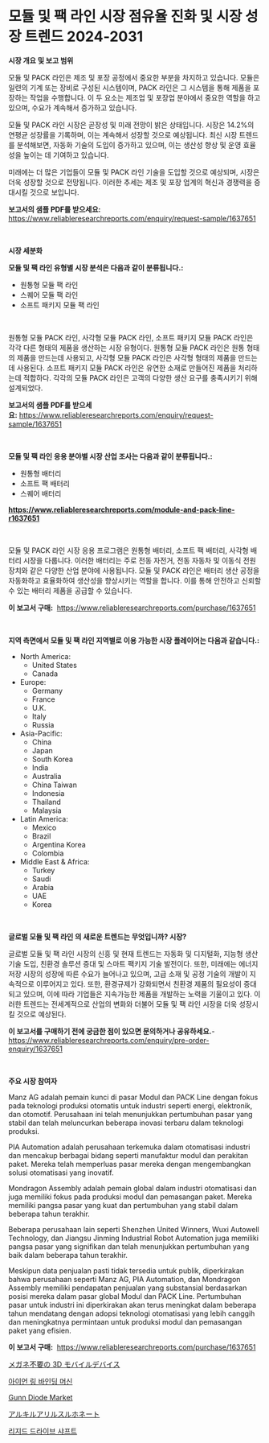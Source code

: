 <p><h1>모듈 및 팩 라인 시장 점유율 진화 및 시장 성장 트렌드 2024-2031</h1></p><p><strong>시장 개요 및 보고 범위</strong></p>
<p><p>모듈 및 PACK 라인은 제조 및 포장 공정에서 중요한 부분을 차지하고 있습니다. 모듈은 일련의 기계 또는 장비로 구성된 시스템이며, PACK 라인은 그 시스템을 통해 제품을 포장하는 작업을 수행합니다. 이 두 요소는 제조업 및 포장업 분야에서 중요한 역할을 하고 있으며, 수요가 계속해서 증가하고 있습니다.</p><p>모듈 및 PACK 라인 시장은 곧장성 및 미래 전망이 밝은 상태입니다. 시장은 14.2%의 연평균 성장률을 기록하며, 이는 계속해서 성장할 것으로 예상됩니다. 최신 시장 트렌드를 분석해보면, 자동화 기술의 도입이 증가하고 있으며, 이는 생산성 향상 및 운영 효율성을 높이는 데 기여하고 있습니다.</p><p>미래에는 더 많은 기업들이 모듈 및 PACK 라인 기술을 도입할 것으로 예상되며, 시장은 더욱 성장할 것으로 전망됩니다. 이러한 추세는 제조 및 포장 업계의 혁신과 경쟁력을 증대시킬 것으로 보입니다.</p></p>
<p><strong>보고서의 샘플 PDF를 받으세요:</strong> <a href="https://www.reliableresearchreports.com/enquiry/request-sample/1637651">https://www.reliableresearchreports.com/enquiry/request-sample/1637651</a></p>
<p>&nbsp;</p>
<p><strong>시장 세분화</strong></p>
<p><strong>모듈 및 팩 라인 유형별 시장 분석은 다음과 같이 분류됩니다.:</strong></p>
<p><ul><li>원통형 모듈 팩 라인</li><li>스퀘어 모듈 팩 라인</li><li>소프트 패키지 모듈 팩 라인</li></ul></p>
<p>&nbsp;</p>
<p><p>원통형 모듈 PACK 라인, 사각형 모듈 PACK 라인, 소프트 패키지 모듈 PACK 라인은 각각 다른 형태의 제품을 생산하는 시장 유형이다. 원통형 모듈 PACK 라인은 원통 형태의 제품을 만드는데 사용되고, 사각형 모듈 PACK 라인은 사각형 형태의 제품을 만드는데 사용된다. 소프트 패키지 모듈 PACK 라인은 유연한 소재로 만들어진 제품을 처리하는데 적합하다. 각각의 모듈 PACK 라인은 고객의 다양한 생산 요구를 충족시키기 위해 설계되었다.</p></p>
<p><strong>보고서의 샘플 PDF를 받으세요:</strong>&nbsp;<a href="https://www.reliableresearchreports.com/enquiry/request-sample/1637651">https://www.reliableresearchreports.com/enquiry/request-sample/1637651</a></p>
<p>&nbsp;</p>
<p><strong> 모듈 및 팩 라인 응용 분야별 시장 산업 조사는 다음과 같이 분류됩니다.:</strong></p>
<p><ul><li>원통형 배터리</li><li>소프트 팩 배터리</li><li>스퀘어 배터리</li></ul></p>
<p><strong><a href="https://www.reliableresearchreports.com/module-and-pack-line-r1637651">https://www.reliableresearchreports.com/module-and-pack-line-r1637651</a></strong></p>
<p>&nbsp;</p>
<p><p>모듈 및 PACK 라인 시장 응용 프로그램은 원통형 배터리, 소프트 팩 배터리, 사각형 배터리 시장을 다룹니다. 이러한 배터리는 주로 전동 자전거, 전동 자동차 및 이동식 전원 장치와 같은 다양한 산업 분야에 사용됩니다. 모듈 및 PACK 라인은 배터리 생산 공정을 자동화하고 효율화하여 생산성을 향상시키는 역할을 합니다. 이를 통해 안전하고 신뢰할 수 있는 배터리 제품을 공급할 수 있습니다.</p></p>
<p><strong>이 보고서 구매:</strong>&nbsp; <a href="https://www.reliableresearchreports.com/purchase/1637651">https://www.reliableresearchreports.com/purchase/1637651</a></p>
<p>&nbsp;</p>
<p><strong>지역 측면에서 모듈 및 팩 라인 지역별로 이용 가능한 시장 플레이어는 다음과 같습니다.:</strong></p>
<p><ul>
    <li>
        North America:
        <ul>
            <li>United States</li>
            <li>Canada</li>
        </ul>
    </li>
    <li>
        Europe:
        <ul>
            <li>Germany</li>
            <li>France</li>
            <li>U.K.</li>
            <li>Italy</li>
            <li>Russia</li>
        </ul>
    </li>
    <li>
        Asia-Pacific:
        <ul>
            <li>China</li>
            <li>Japan</li>
            <li>South Korea</li>
            <li>India</li>
            <li>Australia</li>
            <li>China Taiwan</li>
            <li>Indonesia</li>
            <li>Thailand</li>
            <li>Malaysia</li>
        </ul>
    </li>
    <li>
        Latin America:
        <ul>
            <li>Mexico</li>
            <li>Brazil</li>
            <li>Argentina Korea</li>
            <li>Colombia</li>
        </ul>
    </li>
    <li>
        Middle East & Africa:
        <ul>
            <li>Turkey</li>
            <li>Saudi</li>
            <li>Arabia</li>
            <li>UAE</li>
            <li>Korea</li>
        </ul>
    </li>
    </ul></p>
<p>&nbsp;</p>
<p><strong>글로벌 모듈 및 팩 라인 의 새로운 트렌드는 무엇입니까? 시장?</strong></p>
<p><p>글로벌 모듈 및 팩 라인 시장의 신흥 및 현재 트렌드는 자동화 및 디지털화, 지능형 생산 기술 도입, 친환경 솔루션 증대 및 스마트 팩키지 기술 발전이다. 또한, 미래에는 에너지 저장 시장의 성장에 따른 수요가 늘어나고 있으며, 고급 소재 및 공정 기술의 개발이 지속적으로 이루어지고 있다. 또한, 환경규제가 강화되면서 친환경 제품의 필요성이 증대되고 있으며, 이에 따라 기업들은 지속가능한 제품을 개발하는 노력을 기울이고 있다. 이러한 트렌드는 전세계적으로 산업의 변화와 더불어 모듈 및 팩 라인 시장을 더욱 성장시킬 것으로 예상된다.</p></p>
<p><strong>이 보고서를 구매하기 전에 궁금한 점이 있으면 문의하거나 공유하세요.</strong>- <a href="https://www.reliableresearchreports.com/enquiry/pre-order-enquiry/1637651">https://www.reliableresearchreports.com/enquiry/pre-order-enquiry/1637651</a></p>
<p>&nbsp;</p>
<p><strong>주요 시장 참여자</strong></p>
<p><p>Manz AG adalah pemain kunci di pasar Modul dan PACK Line dengan fokus pada teknologi produksi otomatis untuk industri seperti energi, elektronik, dan otomotif. Perusahaan ini telah menunjukkan pertumbuhan pasar yang stabil dan telah meluncurkan beberapa inovasi terbaru dalam teknologi produksi.</p><p>PIA Automation adalah perusahaan terkemuka dalam otomatisasi industri dan mencakup berbagai bidang seperti manufaktur modul dan perakitan paket. Mereka telah memperluas pasar mereka dengan mengembangkan solusi otomatisasi yang inovatif.</p><p>Mondragon Assembly adalah pemain global dalam industri otomatisasi dan juga memiliki fokus pada produksi modul dan pemasangan paket. Mereka memiliki pangsa pasar yang kuat dan pertumbuhan yang stabil dalam beberapa tahun terakhir.</p><p>Beberapa perusahaan lain seperti Shenzhen United Winners, Wuxi Autowell Technology, dan Jiangsu Jinming Industrial Robot Automation juga memiliki pangsa pasar yang signifikan dan telah menunjukkan pertumbuhan yang baik dalam beberapa tahun terakhir.</p><p>Meskipun data penjualan pasti tidak tersedia untuk publik, diperkirakan bahwa perusahaan seperti Manz AG, PIA Automation, dan Mondragon Assembly memiliki pendapatan penjualan yang substansial berdasarkan posisi mereka dalam pasar global Modul dan PACK Line. Pertumbuhan pasar untuk industri ini diperkirakan akan terus meningkat dalam beberapa tahun mendatang dengan adopsi teknologi otomatisasi yang lebih canggih dan meningkatnya permintaan untuk produksi modul dan pemasangan paket yang efisien.</p></p>
<p><strong>이 보고서 구매:</strong>&nbsp;&nbsp;<a href="https://www.reliableresearchreports.com/purchase/1637651">https://www.reliableresearchreports.com/purchase/1637651</a></p>
<p><p><a href="https://github.com/SantosDicki04/Market-Research-Report-List-1/blob/main/988561794957.md">メガネ不要の 3D モバイルデバイス</a></p><p><a href="https://github.com/RickyMetzDVM/Market-Research-Report-List-1/blob/main/834013086598.md">아이언 링 바인딩 머신</a></p><p><a href="https://issuu.com/reportprime-2/docs/gunn-diode-market-size-2030.pptx">Gunn Diode Market</a></p><p><a href="https://medium.com/@jacksonwiza1924/%E3%82%A2%E3%83%AB%E3%82%AD%E3%83%AB%E3%82%A2%E3%83%AA%E3%83%BC%E3%83%AB%E3%82%B9%E3%83%AB%E3%83%9B%E3%83%B3%E9%85%B8%E5%A1%A9%E5%B8%82%E5%A0%B4%E3%81%AE%E8%A6%8F%E6%A8%A1-cagr-%E3%83%88%E3%83%AC%E3%83%B3%E3%83%89-2024-2030-47e440275834">アルキルアリルスルホネート</a></p><p><a href="https://medium.com/@cierrahayes645/%EC%A7%80%EA%B0%81-%EB%93%9C%EB%9D%BC%EC%9D%B4%EB%B8%8C-%EC%83%A4%ED%94%84%ED%8A%B8-%EC%8B%9C%EC%9E%A5-%EC%9D%B8%EC%82%AC%EC%9D%B4%ED%8A%B8-%EC%8B%9C%EC%9E%A5-%EB%8F%99%ED%96%A5-%EC%84%B1%EC%9E%A5-2024%EB%85%84%EB%B6%80%ED%84%B0-2031%EB%85%84%EA%B9%8C%EC%A7%80-%EC%98%88%EC%B8%A1-d1acfd7c73a4">리지드 드라이브 샤프트</a></p></p>